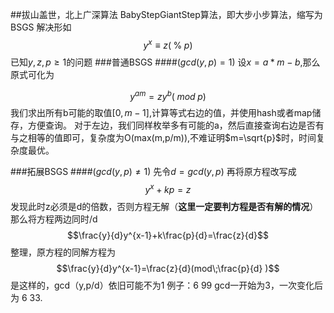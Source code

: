 ##拔山盖世，北上广深算法
BabyStepGiantStep算法，即大步小步算法，缩写为BSGS
解决形如
$$ y^x \equiv z(\;\%\;p) $$
已知$y,z,p\ge1$的问题
###普通BSGS
####($gcd(y,p)=1$)
设$x=a*m-b$,那么原式可化为

$$y^{am}=zy^b(\;mod \; p)$$
我们求出所有b可能的取值$[0,m-1]$,计算等式右边的值，并使用hash或者map储存，方便查询。
对于左边，我们同样枚举多有可能的a，然后直接查询右边是否有与之相等的值即可，复杂度为O(max(m,p/m)),不难证明$m=\sqrt{p}$时，时间复杂度最优。


###拓展BSGS
####$(gcd(y,p)\ne 1)$
先令$d=gcd(y,p)$
再将原方程改写成
$$y^x+kp=z$$
发现此时z必须是d的倍数，否则方程无解（**这里一定要判方程是否有解的情况**）
那么将方程两边同时/d
$$\frac{y}{d}y^{x-1}+k\frac{p}{d}=\frac{z}{d}$$
整理，原方程的同解方程为
$$\frac{y}{d}y^{x-1}=\frac{z}{d}(mod\;\frac{p}{d} )$$
是这样的，gcd（y,p/d）依旧可能不为1
例子：6 99 gcd一开始为3，一次变化后为 6 33.

